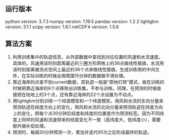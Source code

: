 ## 运行版本

python version: 3.7.3
numpy version: 1.19.5
pandas version: 1.2.2
lightgbm version: 3.1.1
scipy version: 1.6.1
netCDF4 version: 1.5.6

## 算法方案

1. 利用训练集中的轨迹信息，从外部数据中查找到对应位置的风速和水流速度。具体的，风速用该时刻距离最近的三圈方形网格上的36点做线性插值，水流用该时刻距离被测点空间上最近的36个点来做线性插值，生成训练用的中间文件，在实际训练的时候会用周围15分钟的数据做平滑处理。
2. 靠近海岸的点查不到current数据，其轨迹一般是“原地打转”模式，故在训练的时候把靠近海岸的6个点移除出训练集，不参与训练。同理，在预测的时候直接把在陆地上的3个点，还有靠近海岸的22个点设置为不动点。
3. 用lightgbm分别训练一个经度模型和一个纬度模型，用风和水流的东向分量来预测轨迹在经度方向上的变化，用风和水流的北向分量来预测轨迹在纬度方向上的变化，把每个点30分钟后经度和纬度的位置差作为预测标签。因为不同纬度上同样的风速和流速带来的经度变化不一致（高纬度大，低纬度小），需要额外做补偿处理。
4. 预测时，每隔30分钟预测一次，累加并迭代95次之后形成最终的轨迹。

